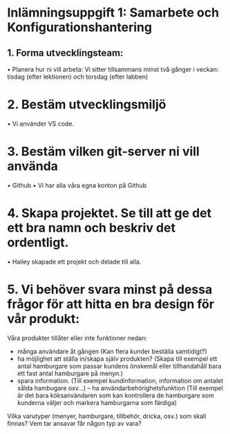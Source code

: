 # Inlämningsuppgift 1: Samarbete och Konfigurationshantering

## 1. Forma utvecklingsteam:
• Planera hur ni vill arbeta: Vi sitter tillsammans minst två gånger i veckan: tisdag (efter lektionen) och torsdag (efter labben)

# 2. Bestäm utvecklingsmiljö
• Vi använder VS code.

# 3. Bestäm vilken git-server ni vill använda
• Github
• Vi har alla våra egna konton på Github

# 4. Skapa projektet. Se till att ge det ett bra namn och beskriv det ordentligt.
• Hailey skapade ett projekt och delade till alla.

# 5. Vi behöver svara minst på dessa frågor för att hitta en bra design för vår produkt:
Våra produkter tillåter eller inte funktioner nedan:
- många användare åt gången (Kan flera kunder beställa samtidigt?)
- ha möjlighet att ställa in/skapa själv produkten? (Skapa till exempel ett antal hamburgare som passar kundens önskemål eller tillhandahåll bara ett fast antal hamburgare på menyn.)
- spara information. (Till exempel kundinformation, information om antalet sålda hambugare osv...)
– ha användarbehörighetsfunktion (Till exempel är det bara köksanvändaren som kan kontrollera de hamburgare som kunderna väljer och markera hamburgarna som färdiga)

Vilka varutyper (menyer, hamburgare, tillbehör, dricka, osv.) som skall finnas? Vem tar ansavar får någon typ av vara?
